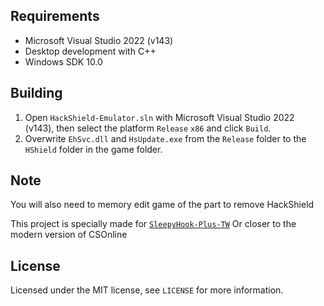 ## Requirements

- Microsoft Visual Studio 2022 (v143)
- Desktop development with C++
- Windows SDK 10.0

## Building

1. Open `HackShield-Emulator.sln` with Microsoft Visual Studio 2022 (v143), then select the platform `Release` `x86` and click `Build`.
2. Overwrite `EhSvc.dll` and `HsUpdate.exe` from the `Release` folder to the `HShield` folder in the game folder.

## Note

You will also need to memory edit game of the part to remove HackShield

This project is specially made for [`SleepyHook-Plus-TW`](https://github.com/Huan912/SleepyHook-Plus-TW-2013) Or closer to the modern version of CSOnline

## License

Licensed under the MIT license, see `LICENSE` for more information.